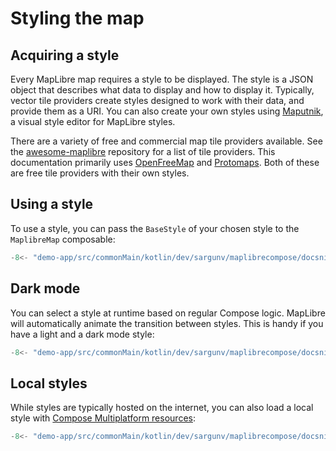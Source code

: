 # Styling the map

## Acquiring a style

Every MapLibre map requires a style to be displayed. The style is a JSON object
that describes what data to display and how to display it. Typically, vector
tile providers create styles designed to work with their data, and provide them
as a URI. You can also create your own styles using [Maputnik][maputnik], a
visual style editor for MapLibre styles.

There are a variety of free and commercial map tile providers available. See the
[awesome-maplibre][awesome-maplibre] repository for a list of tile providers.
This documentation primarily uses [OpenFreeMap][openfreemap] and
[Protomaps][protomaps]. Both of these are free tile providers with their own
styles.

## Using a style

To use a style, you can pass the `BaseStyle` of your chosen style to the
`MaplibreMap` composable:

```kotlin
-8<- "demo-app/src/commonMain/kotlin/dev/sargunv/maplibrecompose/docsnippets/Styling.kt:simple"
```

## Dark mode

You can select a style at runtime based on regular Compose logic. MapLibre will
automatically animate the transition between styles. This is handy if you have a
light and a dark mode style:

```kotlin
-8<- "demo-app/src/commonMain/kotlin/dev/sargunv/maplibrecompose/docsnippets/Styling.kt:dynamic"
```

## Local styles

While styles are typically hosted on the internet, you can also load a local
style with [Compose Multiplatform resources][resources]:

```kotlin
-8<- "demo-app/src/commonMain/kotlin/dev/sargunv/maplibrecompose/docsnippets/Styling.kt:local"
```

[maputnik]: https://maputnik.github.io/
[awesome-maplibre]:
  https://github.com/maplibre/awesome-maplibre#maptile-providers
[openfreemap]: https://openfreemap.org/
[protomaps]: https://protomaps.com/
[resources]:
  https://www.jetbrains.com/help/kotlin-multiplatform-dev/compose-multiplatform-resources.html
